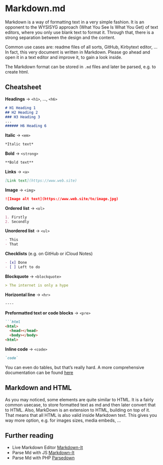 # Markdown.md

Markdown is a way of formatting text in a very simple fashion. It is an opponent to the WYSISYG approach (What You See Is What You Get) of text editors, where you only use blank text to format it.
Through that, there is a strong separation between the design and the content.

Common use cases are: readme files of all sorts, GitHub, Kirbytext editor, ... In fact, this very document is written in Markdown. Please go ahead and open it in a text editor and improve it, to gain a look inside.

The Markdown format can be stored in `.md` files and later be parsed, e.g. to create html.

## Cheatsheet

**Headings** → `<h1>`, ..., `<h6>`
```md
# H1 Heading 1
## H2 Heading 2
### H3 Heading 3
...
###### H6 Heading 6
```

**Italic** → `<em>`
```md
*Italic text*
```

**Bold** → `<strong>`
```md
**Bold text**
```

**Links** → `<a>`
```md
[Link text](https://www.web.site)
```

**Image** → `<img>`
```md
![Image alt text](https://www.web.site/to/image.jpg)
```

**Ordered list** → `<ol>`
```md
1. Firstly
2. Secondly
```

**Unordered list** → `<ul>`
```md
- This
- That
```

**Checklists** (e.g. on GitHub or iCloud Notes)
```md
- [x] Done
- [ ] Left to do
```

**Blockquote** → `<blockquote>`
```md
> The internet is only a hype
```

**Horizontal line** → `<hr>`
```md
----
```

**Preformatted text or code blocks** → `<pre>`
```md
```html
<html>
  <head></head>
  <body></body>
<html>
```

**Inline code** → `<code>`
```md
`code`
```

You can even do tables, but that’s really hard. A more comprehensive documentation can be found [here](https://github.com/adam-p/markdown-here/wiki/Markdown-Cheatsheet)

## Markdown and HTML

As you may noticed, some elements are quite similar to HTML. It is a fairly common usecase, to store formatted text as md and then later convert that to HTML.
Also, MarkDown is an extension to HTML, building on top of it. That means that all HTML is also valid inside Markdown text. This gives you way more option, e.g. for images sizes, media embeds, ...

## Further reading

- Live Markdown Editor [Markdown-It](https://markdown-it.github.io)
- Parse Md with JS [Markdown-It](https://github.com/markdown-it/markdown-it)
- Parse Md with PHP [Parsedown](https://parsedown.org)
